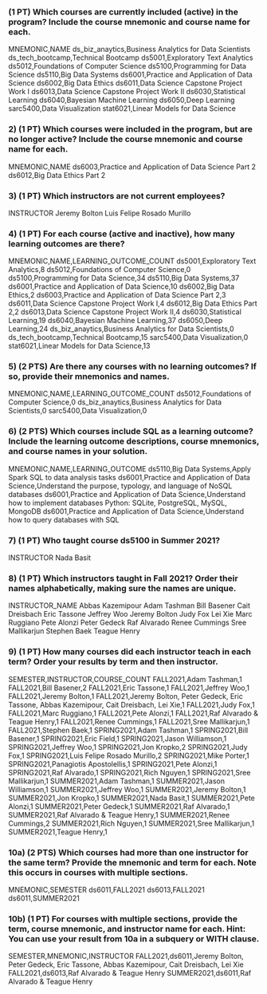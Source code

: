 ### (1 PT) Which courses are currently included (active) in the program? Include the course mnemonic and course name for each.

MNEMONIC,NAME
ds_biz_anaytics,Business Analytics for Data Scientists
ds_tech_bootcamp,Technical Bootcamp
ds5001,Exploratory Text Analytics
ds5012,Foundations of Computer Science
ds5100,Programming for Data Science
ds5110,Big Data Systems
ds6001,Practice and Application of Data Science
ds6002,Big Data Ethics
ds6011,Data Science Capstone Project Work I
ds6013,Data Science Capstone Project Work II
ds6030,Statistical Learning
ds6040,Bayesian Machine Learning
ds6050,Deep Learning
sarc5400,Data Visualization
stat6021,Linear Models for Data Science

### 2) (1 PT) Which courses were included in the program, but are no longer active? Include the course mnemonic and course name for each.

MNEMONIC,NAME
ds6003,Practice and Application of Data Science Part 2
ds6012,Big Data Ethics Part 2

### 3) (1 PT) Which instructors are not current employees?
INSTRUCTOR
Jeremy Bolton
Luis Felipe Rosado Murillo

### 4) (1 PT) For each course (active and inactive), how many learning outcomes are there?

MNEMONIC,NAME,LEARNING_OUTCOME_COUNT
ds5001,Exploratory Text Analytics,8
ds5012,Foundations of Computer Science,0
ds5100,Programming for Data Science,34
ds5110,Big Data Systems,37
ds6001,Practice and Application of Data Science,10
ds6002,Big Data Ethics,2
ds6003,Practice and Application of Data Science Part 2,3
ds6011,Data Science Capstone Project Work I,4
ds6012,Big Data Ethics Part 2,2
ds6013,Data Science Capstone Project Work II,4
ds6030,Statistical Learning,19
ds6040,Bayesian Machine Learning,37
ds6050,Deep Learning,24
ds_biz_anaytics,Business Analytics for Data Scientists,0
ds_tech_bootcamp,Technical Bootcamp,15
sarc5400,Data Visualization,0
stat6021,Linear Models for Data Science,13


### 5) (2 PTS) Are there any courses with no learning outcomes? If so, provide their mnemonics and names.

MNEMONIC,NAME,LEARNING_OUTCOME_COUNT
ds5012,Foundations of Computer Science,0
ds_biz_anaytics,Business Analytics for Data Scientists,0
sarc5400,Data Visualization,0


### 6) (2 PTS) Which courses include SQL as a learning outcome? Include the learning outcome descriptions, course mnemonics, and course names in your solution.

MNEMONIC,NAME,LEARNING_OUTCOME
ds5110,Big Data Systems,Apply Spark SQL to data analysis tasks
ds6001,Practice and Application of Data Science,Understand the purpose, typology, and language of NoSQL databases
ds6001,Practice and Application of Data Science,Understand how to implement databases Python: SQLite, PostgreSQL, MySQL, MongoDB
ds6001,Practice and Application of Data Science,Understand how to query databases with SQL


### 7) (1 PT) Who taught course ds5100 in Summer 2021?
INSTRUCTOR
Nada Basit

### 8) (1 PT) Which instructors taught in Fall 2021? Order their names alphabetically, making sure the names are unique.

INSTRUCTOR_NAME
Abbas Kazemipour
Adam Tashman
Bill Basener
Cait Dreisbach
Eric Tassone
Jeffrey Woo
Jeremy Bolton
Judy Fox
Lei Xie
Marc Ruggiano
Pete Alonzi
Peter Gedeck
Raf Alvarado
Renee Cummings
Sree Mallikarjun
Stephen Baek
Teague Henry

### 9) (1 PT) How many courses did each instructor teach in each term? Order your results by term and then instructor.

SEMESTER,INSTRUCTOR,COURSE_COUNT
FALL2021,Adam Tashman,1
FALL2021,Bill Basener,2
FALL2021,Eric Tassone,1
FALL2021,Jeffrey Woo,1
FALL2021,Jeremy Bolton,1
FALL2021,Jeremy Bolton, Peter Gedeck, Eric Tassone, Abbas Kazemipour, Cait Dreisbach, Lei Xie,1
FALL2021,Judy Fox,1
FALL2021,Marc Ruggiano,1
FALL2021,Pete Alonzi,1
FALL2021,Raf Alvarado & Teague Henry,1
FALL2021,Renee Cummings,1
FALL2021,Sree Mallikarjun,1
FALL2021,Stephen Baek,1
SPRING2021,Adam Tashman,1
SPRING2021,Bill Basener,1
SPRING2021,Eric Field,1
SPRING2021,Jason Williamson,1
SPRING2021,Jeffrey Woo,1
SPRING2021,Jon Kropko,2
SPRING2021,Judy Fox,1
SPRING2021,Luis Felipe Rosado Murillo,2
SPRING2021,Mike Porter,1
SPRING2021,Panagiotis Apostolellis,1
SPRING2021,Pete Alonzi,1
SPRING2021,Raf Alvarado,1
SPRING2021,Rich Nguyen,1
SPRING2021,Sree Mallikarjun,1
SUMMER2021,Adam Tashman,1
SUMMER2021,Jason Williamson,1
SUMMER2021,Jeffrey Woo,1
SUMMER2021,Jeremy Bolton,1
SUMMER2021,Jon Kropko,1
SUMMER2021,Nada Basit,1
SUMMER2021,Pete Alonzi,1
SUMMER2021,Peter Gedeck,1
SUMMER2021,Raf Alvarado,1
SUMMER2021,Raf Alvarado & Teague Henry,1
SUMMER2021,Renee Cummings,2
SUMMER2021,Rich Nguyen,1
SUMMER2021,Sree Mallikarjun,1
SUMMER2021,Teague Henry,1

### 10a) (2 PTS) Which courses had more than one instructor for the same term? Provide the mnemonic and term for each. Note this occurs in courses with multiple sections.

MNEMONIC,SEMESTER
ds6011,FALL2021
ds6013,FALL2021
ds6011,SUMMER2021

### 10b) (1 PT) For courses with multiple sections, provide the term, course mnemonic, and instructor name for each. Hint: You can use your result from 10a in a subquery or WITH clause.

SEMESTER,MNEMONIC,INSTRUCTOR
FALL2021,ds6011,Jeremy Bolton, Peter Gedeck, Eric Tassone, Abbas Kazemipour, Cait Dreisbach, Lei Xie
FALL2021,ds6013,Raf Alvarado & Teague Henry
SUMMER2021,ds6011,Raf Alvarado & Teague Henry

